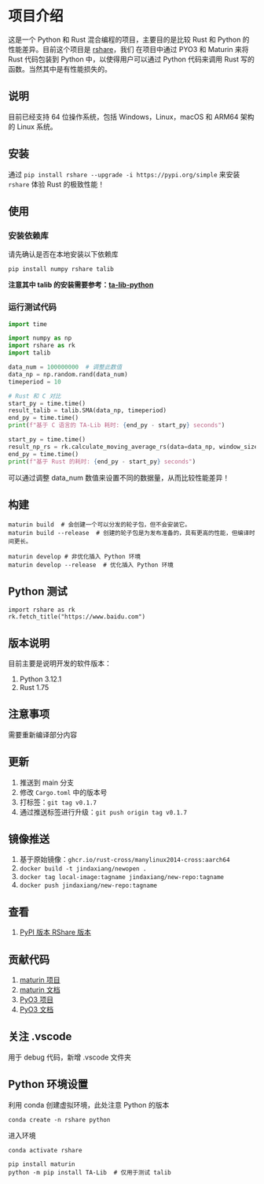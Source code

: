 # 项目介绍

这是一个 Python 和 Rust 混合编程的项目，主要目的是比较 Rust 和 Python 的性能差异。目前这个项目是 [rshare](https://github.com/albertandking/rshare)，我们
在项目中通过 PYO3 和 Maturin 来将 Rust 代码包装到 Python 中，以使得用户可以通过 Python 代码来调用 Rust 写的函数。当然其中是有性能损失的。

## 说明

目前已经支持 64 位操作系统，包括 Windows，Linux，macOS 和 ARM64 架构的 Linux 系统。

## 安装

通过 `pip install rshare --upgrade -i https://pypi.org/simple` 来安装 `rshare` 体验 Rust 的极致性能！

## 使用

### 安装依赖库

请先确认是否在本地安装以下依赖库

```shell
pip install numpy rshare talib
```

**注意其中 talib 的安装需要参考：[ta-lib-python](https://github.com/TA-Lib/ta-lib-python)**

### 运行测试代码

```python
import time

import numpy as np
import rshare as rk
import talib

data_num = 100000000  # 调整此数值
data_np = np.random.rand(data_num)
timeperiod = 10

# Rust 和 C 对比
start_py = time.time()
result_talib = talib.SMA(data_np, timeperiod)
end_py = time.time()
print(f"基于 C 语言的 TA-Lib 耗时: {end_py - start_py} seconds")

start_py = time.time()
result_np_rs = rk.calculate_moving_average_rs(data=data_np, window_size=timeperiod)
end_py = time.time()
print(f"基于 Rust 的耗时: {end_py - start_py} seconds")
```

可以通过调整 data_num 数值来设置不同的数据量，从而比较性能差异！

## 构建

```shell
maturin build  # 会创建一个可以分发的轮子包，但不会安装它。
maturin build --release  # 创建的轮子包是为发布准备的，具有更高的性能，但编译时间更长。

maturin develop # 非优化插入 Python 环境
maturin develop --release  # 优化插入 Python 环境
```

## Python 测试

```shell
import rshare as rk
rk.fetch_title("https://www.baidu.com") 
```

## 版本说明

目前主要是说明开发的软件版本：

1. Python 3.12.1
2. Rust 1.75

## 注意事项

需要重新编译部分内容

## 更新

1. 推送到 main 分支
2. 修改 `Cargo.toml` 中的版本号
3. 打标签：`git tag v0.1.7`
4. 通过推送标签进行升级：`git push origin tag v0.1.7`

## 镜像推送

1. 基于原始镜像：`ghcr.io/rust-cross/manylinux2014-cross:aarch64`
2. `docker build -t jindaxiang/newopen .`
3. `docker tag local-image:tagname jindaxiang/new-repo:tagname`
4. `docker push jindaxiang/new-repo:tagname`

## 查看

1. [PyPI 版本 RShare 版本](https://pypi.org/search/?q=rshare)

## 贡献代码

1. [maturin 项目](https://github.com/PyO3/maturin)
2. [maturin 文档](https://www.maturin.rs)
3. [PyO3 项目](https://github.com/PyO3/pyo3)
4. [PyO3 文档](https://pyo3.rs)

## 关注 .vscode

用于 debug 代码，新增 .vscode 文件夹

## Python 环境设置

利用 conda 创建虚拟环境，此处注意 Python 的版本

```shell
conda create -n rshare python
```

进入环境

```shell
conda activate rshare
```

```shell
pip install maturin
python -m pip install TA-Lib  # 仅用于测试 talib
```
